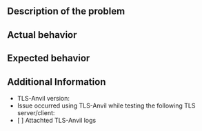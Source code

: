 ## Description of the problem

## Actual behavior

## Expected behavior

## Additional Information

- TLS-Anvil version:
- Issue occurred using TLS-Anvil while testing the following TLS server/client:
- [ ] Attachted TLS-Anvil logs

